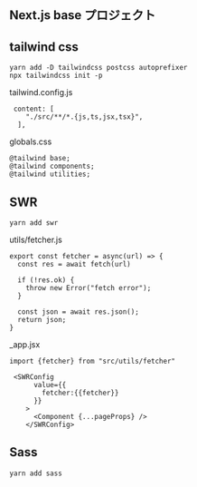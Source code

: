 ## Next.js base プロジェクト


## tailwind css

```
yarn add -D tailwindcss postcss autoprefixer
npx tailwindcss init -p
```

tailwind.config.js

```
 content: [
    "./src/**/*.{js,ts,jsx,tsx}",
  ],
```

globals.css

```
@tailwind base;
@tailwind components;
@tailwind utilities;
```

## SWR

```
yarn add swr
```

utils/fetcher.js

```
export const fetcher = async(url) => {
  const res = await fetch(url)

  if (!res.ok) {
    throw new Error("fetch error");
  }

  const json = await res.json();
  return json;
}
```

\_app.jsx

```
import {fetcher} from "src/utils/fetcher"

 <SWRConfig
      value={{
        fetcher:{{fetcher}}
      }}
    >
      <Component {...pageProps} />
    </SWRConfig>

```

## Sass

```
yarn add sass
```
